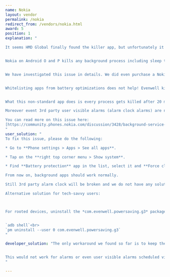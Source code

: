 ```yaml
---
name: Nokia
layout: vendor
permalink: /nokia
redirect_from: /vendors/nokia.html
award: 5
position: 1
explanation: "

It seems HMD Global finally found the killer app, but unfortunately it is killing other apps!


Nokia on Android O and P kills any background process including sleep tracking (or any other sport tracking) after 20 minutes if the screen is off. Also when killed all alarms are stopped which renders for example any alarm clock apps useless.


We have investigated this issue in details. We did even purchase a Nokia 6.1 to be able to reproduce the issue. The problem only occurs on Nokia devices with Android Pie. Nokia started to bundle a toxic app (package: com.evenwell.powersaving.g3, name: Battery protection) with their devices by some Asian company Evenwell. This app kills apps in the most brutal way we have seen so far among Android vendors.


Whitelisting apps from battery optimizations does not help! Evenwell kills even whitelisted apps.


What this non-standard app does is every process gets killed after 20 minutes regardless it is actually supposed to be running and doing a useful job for the user. Also alarms are not triggered. The aim is apparently to save your battery by rendering tracking apps and other apps that use background processing useless.

Moreover event 3rd party user visible alarms (alarm clock alarms) are not triggering properly on Nokia. This is a serious issue unraralleled to any other vendor. We did not yet find a workaround for this :(. 3rd party alarms clock won't be realiable on Nokia.

You can read more on this issue here:
[https://community.phones.nokia.com/discussion/3428/background-service-killed-even-when-whitelisted](https://community.phones.nokia.com/discussion/3428/background-service-killed-even-when-whitelisted)
"
user_solution: "
To fix this issue, please do the following:

* Go to **Phone settings > Apps > See all apps**.

* Tap on the **right top corner menu > Show system**.

* Find **Battery protection** app in the list, select it and **Force close**. It will remain stopped until the next restart.

From now on, background apps should work normally.

Still 3rd party alarm clock will be broken and we do not have any solution for this at the moment. Also scheduling tasks in the background for a particular time won't work.

Alternative solution for tech-savvy users:



For rooted devices, uninstall the *com.evenwell.powersaving.g3* package via the following adb commands:


`adb shell`<br>
`pm uninstall --user 0 com.evenwell.powersaving.g3`
"

developer_solution: "The only workaround we found so far is to keep the screen on all time your process runs. Yes, this is very battery consuming. As usually, vendors trying to safe your battery cause much bigger battery drain on this kind of workarounds. An alternative to this is to turn the screen on only less than every 20 minutes.


This would not work for alarms or even user visible alarms scheduled via *setAlarmClock()*. Alarms are triggering at the scheduled moment, but even foreground services cannot be started either directly from AlarmManager or from broadcast receiver.
"

---
```

